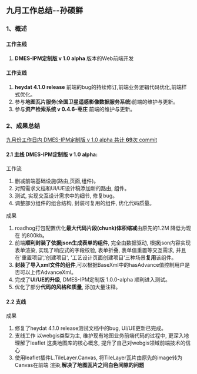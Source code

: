 ## 九月工作总结--孙硕鲜

### 1、概述

#### 工作主线

1. **DMES-IPM定制版 v 1.0 alpha** 版本的Web前端开发

#### 工作支线

1. **heydat 4.1.0 release** 前端的bug的持续修订,前端业务逻辑代码优化,前端样式优化。
2. 参与**地图瓦片服务**(**全国卫星遥感影像数据服务系统**)前端的维护与更新。
3. 参与**资产检索系统 v 0.4.6-枣庄** 前端的维护与更新。

### 2、成果总结

<u>九月份工作日内 DMES-IPM定制版 v 1.0 alpha 共计 **69**次 commit</u>

#### 2.1 主线 DMES-IPM定制版 v 1.0 alpha: 

工作流
1. 删减前端基础设施(路由,页面,组件)。
2. 对照需求文档和UI/UE设计稿添加新的路由, 组件。
3. 测试, 实现交互设计需求中的细节, 修复bug。
4. 调整部分组件的组合结构, 封装可复用的组件, 优化代码质量。

成果
1. roadhog打包配置优化**最大代码片段(chunk)体积缩减**由原先的1.2M 降低为现在 的800kb。
2. 前端**顺利封装了依据json生成表单的组件**, 完全由数据驱动, 根据json内容实现表单渲染, 
实现了响应式的字段校验, 表单折叠, 表单值重置等交互需求, 并且在'重置项目','创建项目',
'工艺设计页面创建项目'三种场景**复用**该组件。
3. **封装了导入xml文件的组件**,可以根据BaseXml中的hasAdvance值控制用户是否可以上传AdvanceXml。
3. 完成了**UI/UE的升级**, DMES-IPM定制版 1.0.0-alpha 顺利进入测试。
4. 优化了部分**代码的风格和质量**, 添加大量注释。

#### 2.2 支线

成果
1. 修复了heydat 4.1.0 release测试文档中的bug, UI/UE更新已完成。
2. 支线工作 以webgis类型为主, 维护现有地图业务前端代码的过程中, 更深入地理解了leaflet
这类地图库的核心概念, 提升了自己对webgis领域前端技术的信心
3. 使用leaflet插件L.TileLayer.Canvas, 将TileLayer瓦片由原先的image转为Canvas在前端
渲染,**解决了地图瓦片之间白色间隙的问题**